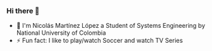 ### Hi there 👋
- 🌱 I'm Nicolás Martínez López a Student of Systems Engineering by National University of Colombia
- ⚡ Fun fact: I like to play/watch Soccer and watch TV Series
<!--
**nmart1nezl/nmart1nezl** is a ✨ _special_ ✨ repository because its `README.md` (this file) appears on your GitHub profile.

Here are some ideas to get you started:

- 🔭 I’m currently working on ...
- 🌱 I'm Nicolás Martínez López a Student of Systems Engineering by National University of Colombia
- 👯 I’m looking to collaborate on ...
- 🤔 I’m looking for help with ...
- 💬 Ask me about ...
- 📫 How to reach me: ...
- 😄 Pronouns: ...
- ⚡ Fun fact: I like to play/watch Soccer and watch TV Series
-->
